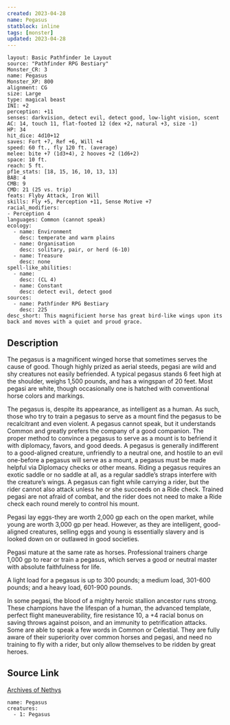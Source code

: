 ```yaml
---
created: 2023-04-28
name: Pegasus
statblock: inline
tags: [monster]
updated: 2023-04-28
---
```

```statblock
layout: Basic Pathfinder 1e Layout
source: "Pathfinder RPG Bestiary"
Monster_CR: 3
name: Pegasus
Monster_XP: 800
alignment: CG
size: Large
type: magical beast
INI: +2
perception: +11
senses: darkvision, detect evil, detect good, low-light vision, scent
AC: 14, touch 11, flat-footed 12 (dex +2, natural +3, size -1)
HP: 34
hit_dice: 4d10+12
saves: Fort +7, Ref +6, Will +4
speed: 60 ft., fly 120 ft. (average)
melee: bite +7 (1d3+4), 2 hooves +2 (1d6+2)
space: 10 ft.
reach: 5 ft.
pf1e_stats: [18, 15, 16, 10, 13, 13]
BAB: 4
CMB: 9
CMD: 21 (25 vs. trip)
feats: Flyby Attack, Iron Will
skills: Fly +5, Perception +11, Sense Motive +7
racial_modifiers:
- Perception 4
languages: Common (cannot speak)
ecology:
  - name: Environment
    desc: temperate and warm plains
  - name: Organisation
    desc: solitary, pair, or herd (6-10)
  - name: Treasure
    desc: none
spell-like_abilities:
  - name:
    desc: (CL 4)
  - name: Constant
    desc: detect evil, detect good
sources:
  - name: Pathfinder RPG Bestiary
    desc: 225
desc_short: This magnificient horse has great bird-like wings upon its back and moves with a quiet and proud grace.
```
## Description
The pegasus is a magnificent winged horse that sometimes serves the cause of good. Though highly prized as aerial steeds, pegasi are wild and shy creatures not easily befriended. A typical pegasus stands 6 feet high at the shoulder, weighs 1,500 pounds, and has a wingspan of 20 feet. Most pegasi are white, though occasionally one is hatched with conventional horse colors and markings.

The pegasus is, despite its appearance, as intelligent as a human. As such, those who try to train a pegasus to serve as a mount find the pegasus to be recalcitrant and even violent. A pegasus cannot speak, but it understands Common and greatly prefers the company of a good companion. The proper method to convince a pegasus to serve as a mount is to befriend it with diplomacy, favors, and good deeds. A pegasus is generally indifferent to a good-aligned creature, unfriendly to a neutral one, and hostile to an evil one-before a pegasus will serve as a mount, a pegasus must be made helpful via Diplomacy checks or other means. Riding a pegasus requires an exotic saddle or no saddle at all, as a regular saddle’s straps interfere with the creature’s wings. A pegasus can fight while carrying a rider, but the rider cannot also attack unless he or she succeeds on a Ride check. Trained pegasi are not afraid of combat, and the rider does not need to make a Ride check each round merely to control his mount.

Pegasi lay eggs-they are worth 2,000 gp each on the open market, while young are worth 3,000 gp per head. However, as they are intelligent, good-aligned creatures, selling eggs and young is essentially slavery and is looked down on or outlawed in good societies.

Pegasi mature at the same rate as horses. Professional trainers charge 1,000 gp to rear or train a pegasus, which serves a good or neutral master with absolute faithfulness for life.

A light load for a pegasus is up to 300 pounds; a medium load, 301-600 pounds; and a heavy load, 601-900 pounds.

In some pegasi, the blood of a mighty heroic stallion ancestor runs strong. These champions have the lifespan of a human, the advanced template, perfect flight maneuverability, fire resistance 10, a +4 racial bonus on saving throws against poison, and an immunity to petrification attacks. Some are able to speak a few words in Common or Celestial. They are fully aware of their superiority over common horses and pegasi, and need no training to fly with a rider, but only allow themselves to be ridden by great heroes.
## Source Link
[Archives of Nethys](https://aonprd.com/MonsterDisplay.aspx?ItemName=Pegasus)
```encounter-table
name: Pegasus
creatures:
  - 1: Pegasus
```
